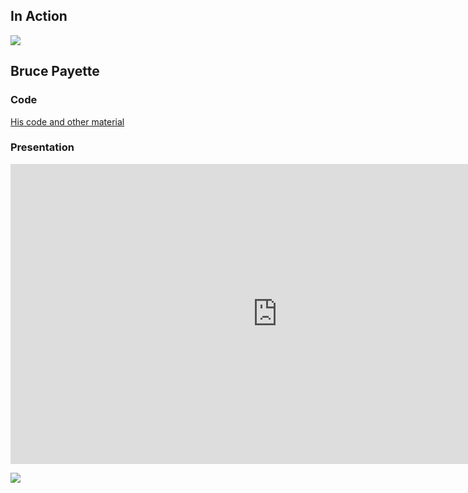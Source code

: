 ## In Action

![](https://raw.githubusercontent.com/dfinke/PoShLucene/master/media/improved.gif)

## Bruce Payette
### Code

[His code and other material](https://github.com/psconfeu/2016/tree/master/Bruce%20Payette/PowerShell%20Lucene)

### Presentation

<iframe width="854" height="480" src="https://www.youtube.com/embed/WOEmlc3tkTU" frameborder="0" allowfullscreen></iframe>

[![](http://img.youtube.com/vi/WOEmlc3tkTU/0.jpg)](https://www.youtube.com/watch?v=WOEmlc3tkTU)
